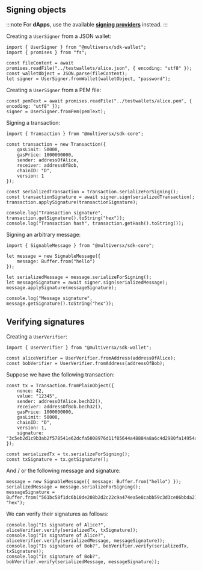 
## Signing objects

:::note
For **dApps**, use the available **[signing providers](/sdk-and-tools/sdk-js/sdk-js-signing-providers)** instead.
:::

Creating a `UserSigner` from a JSON wallet:

```
import { UserSigner } from "@multiversx/sdk-wallet";
import { promises } from "fs";

const fileContent = await promises.readFile("../testwallets/alice.json", { encoding: "utf8" });
const walletObject = JSON.parse(fileContent);
let signer = UserSigner.fromWallet(walletObject, "password");
```

Creating a `UserSigner` from a PEM file:

```
const pemText = await promises.readFile("../testwallets/alice.pem", { encoding: "utf8" });
signer = UserSigner.fromPem(pemText);
```

Signing a transaction:

```
import { Transaction } from "@multiversx/sdk-core";

const transaction = new Transaction({
    gasLimit: 50000,
    gasPrice: 1000000000,
    sender: addressOfAlice,
    receiver: addressOfBob,
    chainID: "D",
    version: 1
});

const serializedTransaction = transaction.serializeForSigning();
const transactionSignature = await signer.sign(serializedTransaction);
transaction.applySignature(transactionSignature);

console.log("Transaction signature", transaction.getSignature().toString("hex"));
console.log("Transaction hash", transaction.getHash().toString());
```

Signing an arbitrary message:

```
import { SignableMessage } from "@multiversx/sdk-core";

let message = new SignableMessage({
    message: Buffer.from("hello")
});

let serializedMessage = message.serializeForSigning();
let messageSignature = await signer.sign(serializedMessage);
message.applySignature(messageSignature);

console.log("Message signature", message.getSignature().toString("hex"));
```

## Verifying signatures

Creating a `UserVerifier`:

```
import { UserVerifier } from "@multiversx/sdk-wallet";

const aliceVerifier = UserVerifier.fromAddress(addressOfAlice);
const bobVerifier = UserVerifier.fromAddress(addressOfBob);
```

Suppose we have the following transaction:

```
const tx = Transaction.fromPlainObject({
    nonce: 42,
    value: "12345",
    sender: addressOfAlice.bech32(),
    receiver: addressOfBob.bech32(),
    gasPrice: 1000000000,
    gasLimit: 50000,
    chainID: "D",
    version: 1,
    signature: "3c5eb2d1c9b3ab2f578541e62dcfa5008976d11f85644a48884a8a6c4d2980fa14954ab2924d6e67c051562488096d2e79cd3c0378edf234a52e648e672d1b0a"
});

const serializedTx = tx.serializeForSigning();
const txSignature = tx.getSignature();
```

And / or the following message and signature:

```
message = new SignableMessage({ message: Buffer.from("hello") });
serializedMessage = message.serializeForSigning();
messageSignature = Buffer.from("561bc58f1dc6b10de208b2d2c22c9a474ea5e8cabb59c3d3ce06bbda21cc46454aa71a85d5a60442bd7784effa2e062fcb8fb421c521f898abf7f5ec165e5d0f", "hex");
```

We can verify their signatures as follows:

```
console.log("Is signature of Alice?", aliceVerifier.verify(serializedTx, txSignature));
console.log("Is signature of Alice?", aliceVerifier.verify(serializedMessage, messageSignature));
console.log("Is signature of Bob?", bobVerifier.verify(serializedTx, txSignature));
console.log("Is signature of Bob?", bobVerifier.verify(serializedMessage, messageSignature));
```